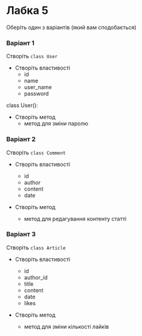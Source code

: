 # Лабка 5

Оберіть один з варіантів (який вам сподобається)


### Варіант 1
Створіть `class User`
- Створіть властивості 
  - id
  - name
  - user_name
  - password
  
class User():



- Cтворіть метод
  - метод для зміни паролю
 
### Варіант 2
Створіть `class Comment`
- Створіть властивості 
  - id
  - author
  - content
  - date 

- Cтворіть метод
  - метод для редагування контенту статті


### Варіант 3
Створіть `class Article`
- Створіть властивості 
  - id
  - author_id
  - title
  - content
  - date
  - likes
  
- Cтворіть метод
  - метод для зміни кількості лайків

